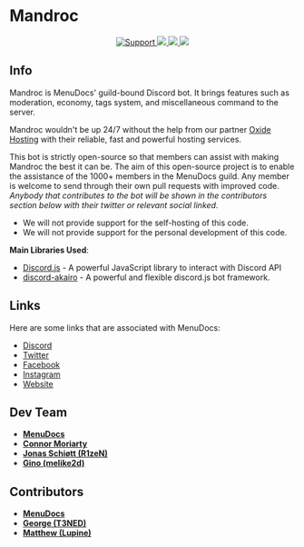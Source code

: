 # Mandroc

<div align="center">
    <a href="https://discord.gg/menudocs">
        <img src="https://img.shields.io/discord/416512197590777857.svg?colorB=Blue&logo=discord&label=Support&style=for-the-badge" alt="Support">
    </a>
    <a href="https://github.com/MenuDocs/Mandrocs-Rewrite">
        <img src="https://img.shields.io/github/languages/top/MenuDocs/Mandrocs-Rewrite.svg?style=for-the-badge">
    </a>
    <a href="/issues">
        <img src="https://img.shields.io/github/issues/MenuDocs/Mandrocs-Rewrite.svg?style=for-the-badge">
    </a>
    <a href="https://github.com/menudocs/mandrocs-rewrite/pulls">
        <img src="https://img.shields.io/github/issues-pr/MenuDocs/Mandrocs-Rewrite.svg?style=for-the-badge">
    </a>
    <br>
</div>

## Info

Mandroc is MenuDocs' guild-bound Discord bot.
It brings features such as moderation, economy, tags system, and miscellaneous command to the server.

Mandroc wouldn't be up 24/7 without the help from our partner [Oxide Hosting](https://oxide.host "the official oxide site") with their reliable, fast and powerful hosting services.

This bot is strictly open-source so that members can assist with making Mandroc the best it can be.
The aim of this open-source project is to enable the assistance of the 1000+ members in the MenuDocs guild. Any member is welcome to send through their own pull requests with improved code.  
_Anybody that contributes to the bot will be shown in the contributors section below with their twitter or relevant social linked._

- We will not provide support for the self-hosting of this code.
- We will not provide support for the personal development of this code.

**Main Libraries Used**:

- [Discord.js](https://www.npmjs.com/package/discord.js) - A powerful JavaScript library to interact with Discord API
- [discord-akairo](https://npmjs.com/discord-akairo) - A powerful and flexible discord.js bot framework.

## Links

Here are some links that are associated with MenuDocs:
- [Discord](https://discord.gg/menudocs "Link to the official Discord Server.")
- [Twitter](https://menudocs.link/twitter "Link to the official Twitter.")
- [Facebook](https://menudocs.link/facebook "Link to the official facebook page.")
- [Instagram](https://menudocs.link/instagram "Link to the official instagram page.")
- [Website](https://menudocs.org/ "Link to the official Website.")

## Dev Team

- [**MenuDocs**](https://twitter.com/menudocs "MenuDocs' Twitter Account")
- [**Connor Moriarty**](https://github.com/strandxo "Connor's Github Account")
- [**Jonas Schiøtt (R1zeN)**](https://github.com/JonasSchiott "Jonas' Github Account")
- [**Gino (melike2d)**](https://github.com/melike2d "Gino's Github Account")


## Contributors

- [**MenuDocs**](https://twitter.com/menudocs "MenuDocs' Twitter Account")
- [**George (T3NED)**](https://github.com/T3NED "George's Github Account")
- [**Matthew (Lupine)**](https://github.com/alphalupine "Matthew's Github Account")
